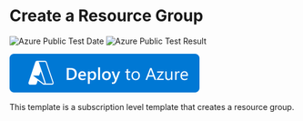 # Create a Resource Group

![Azure Public Test Date](https://azurequickstartsservice.blob.core.windows.net/badges/subscription-deployments/create-rg/PublicLastTestDate.svg)
![Azure Public Test Result](https://azurequickstartsservice.blob.core.windows.net/badges/subscription-deployments/create-rg/PublicDeployment.svg)



[![Deploy To Azure](https://raw.githubusercontent.com/Azure/azure-quickstart-templates/master/1-CONTRIBUTION-GUIDE/images/deploytoazure.svg?sanitize=true)](https://portal.azure.com/#create/Microsoft.Template/uri/https%3A%2F%2Fgithub.com%2FIndoqubix%2FRenalIQ-Azure-Prod%2Fblob%2Fmain%2F1.renaliq-resource-group.json)


This template is a subscription level template that creates a resource group.
